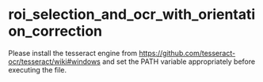 # roi_selection_and_ocr_with_orientation_correction

Please install the tesseract engine from https://github.com/tesseract-ocr/tesseract/wiki#windows and set the PATH variable appropriately before executing the file.
